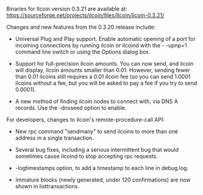 Binaries for Ilcoin version 0.3.21 are available at:
  https://sourceforge.net/projects/ilcoin/files/Ilcoin/ilcoin-0.3.21/

Changes and new features from the 0.3.20 release include:

* Universal Plug and Play support.  Enable automatic opening of a port for incoming connections by running ilcoin or ilcoind with the - -upnp=1 command line switch or using the Options dialog box.

* Support for full-precision ilcoin amounts.  You can now send, and ilcoin will display, ilcoin amounts smaller than 0.01.  However, sending fewer than 0.01 ilcoins still requires a 0.01 ilcoin fee (so you can send 1.0001 ilcoins without a fee, but you will be asked to pay a fee if you try to send 0.0001).

* A new method of finding ilcoin nodes to connect with, via DNS A records. Use the -dnsseed option to enable.

For developers, changes to ilcoin's remote-procedure-call API:

* New rpc command "sendmany" to send ilcoins to more than one address in a single transaction.

* Several bug fixes, including a serious intermittent bug that would sometimes cause ilcoind to stop accepting rpc requests. 

* -logtimestamps option, to add a timestamp to each line in debug.log.

* Immature blocks (newly generated, under 120 confirmations) are now shown in listtransactions.
